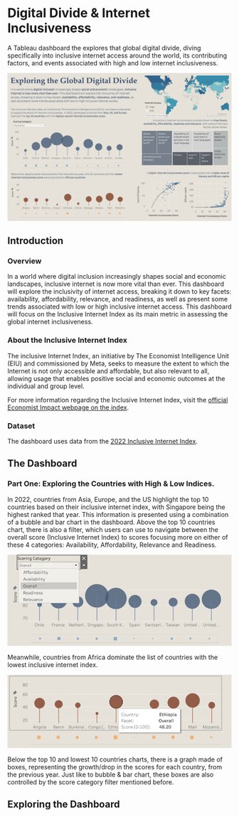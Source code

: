 # Digital Divide & Internet Inclusiveness
A Tableau dashboard the explores that global digital divide, diving specifically into inclusive internet access around the world, its contributing factors, and events associated with high and low internet inclusiveness.

![Dashboard](https://github.com/Gianatmaja/Digital-Divide-Dashboard/blob/main/images/Dashboard.png)

## Introduction

### Overview
In a world where digital inclusion increasingly shapes social and economic landscapes, inclusive internet is now more vital than ever. This dashboard will explore the inclusivity of internet access, breaking it down to key facets: availability, affordability, relevance, and readiness, as well as present some trends associated with low or high inclusive internet access. This dashboard will focus on the Inclusive Internet Index as its main metric in assessing the global internet inclusiveness.

### About the Inclusive Internet Index
The inclusive Internet Index, an initiative by The Economist Intelligence Unit (EIU) and commissioned by Meta, seeks to measure the extent to which the Internet is not only accessible and affordable, but also relevant to all, allowing usage that enables positive social and economic outcomes at the individual and group level.

For more information regarding the Inclusive Internet Index, visit the [official Economist Impact webpage on the index](https://impact.economist.com/projects/inclusive-internet-index/about).

### Dataset
The dashboard uses data from the [2022 Inclusive Internet Index](https://impact.economist.com/projects/inclusive-internet-index/2022).

## The Dashboard

### Part One: Exploring the Countries with High & Low Indices.
In 2022, countries from Asia, Europe, and the US highlight the top 10 countries based on their inclusive internet index, with Singapore being the highest ranked that year. This information is presented using a combination of a bubble and bar chart in the dashboard. Above the top 10 countries chart, there is also a filter, which users can use to navigate between the overall score (Inclusive Internet Index) to scores focusing more on either of these 4 categories: Availability, Affordability, Relevance and Readiness.

![Highest 10](https://github.com/Gianatmaja/Digital-Divide-Dashboard/blob/main/images/highest10.png)

Meanwhile, countries from Africa dominate the list of countries with the lowest inclusive internet index.

![Lowest 10](https://github.com/Gianatmaja/Digital-Divide-Dashboard/blob/main/images/lowest10.png)

Below the top 10 and lowest 10 countries charts, there is a graph made of boxes, representing the growth/drop in the scores for each country, from the previous year. Just like to bubble & bar chart, these boxes are also controlled by the score category filter mentioned before.

## Exploring the Dashboard
